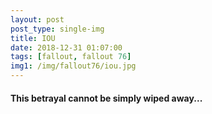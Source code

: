 ```yaml
---
layout: post
post_type: single-img
title: IOU
date: 2018-12-31 01:07:00
tags: [fallout, fallout 76]
img1: /img/fallout76/iou.jpg
---
```

#### This betrayal cannot be simply wiped away...
